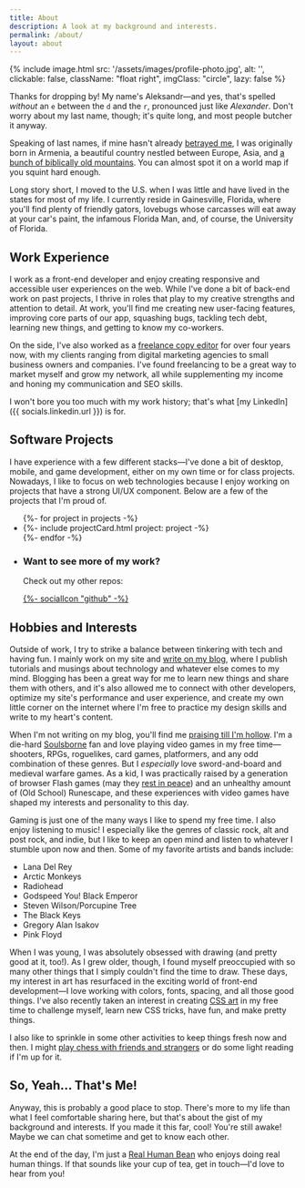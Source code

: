 ```yaml
---
title: About
description: A look at my background and interests.
permalink: /about/
layout: about
---
```




{% include image.html src: '/assets/images/profile-photo.jpg', alt: '', clickable: false, className: "float right", imgClass: "circle", lazy: false %}

Thanks for dropping by! My name's Aleksandr—and yes, that's spelled *without* an `e` between the `d` and the `r`, pronounced just like *Alexander*. Don't worry about my last name, though; it's quite long, and most people butcher it anyway.

Speaking of last names, if mine hasn't already [betrayed me](http://www.armeniapedia.org/wiki/Armenian_Last_Names), I was originally born in Armenia, a beautiful country nestled between Europe, Asia, and [a bunch of biblically old mountains](https://en.wikipedia.org/wiki/Mount_Ararat). You can almost spot it on a world map if you squint hard enough.

Long story short, I moved to the U.S. when I was little and have lived in the states for most of my life. I currently reside in Gainesville, Florida, where you'll find plenty of friendly gators, lovebugs whose carcasses will eat away at your car's paint, the infamous Florida Man, and, of course, the University of Florida.

## Work Experience

I work as a front-end developer and enjoy creating responsive and accessible user experiences on the web. While I've done a bit of back-end work on past projects, I thrive in roles that play to my creative strengths and attention to detail. At work, you'll find me creating new user-facing features, improving core parts of our app, squashing bugs, tackling tech debt, learning new things, and getting to know my co-workers.

On the side, I've also worked as a [freelance copy editor](https://www.upwork.com/freelancers/~014eb3a95d4d1fd855?s=1110580753635725312) for over four years now, with my clients ranging from digital marketing agencies to small business owners and companies. I've found freelancing to be a great way to market myself and grow my network, all while supplementing my income and honing my communication and SEO skills.

I won't bore you too much with my work history; that's what [my LinkedIn]({{ socials.linkedin.url }}) is for.

## Software Projects

I have experience with a few different stacks—I've done a bit of desktop, mobile, and game development, either on my own time or for class projects. Nowadays, I like to focus on web technologies because I enjoy working on projects that have a strong UI/UX component. Below are a few of the projects that I'm proud of.

<ul class="project-grid">
  {%- for project in projects -%}
    <li class="project-wrapper">
      {%- include projectCard.html project: project -%}
    </li>
  {%- endfor -%}
  <li class="project-wrapper github-cta">
    <h3 class="github-cta-heading fs-base">Want to see more of my work?</h3>
    <p class="github-cta-subheading">Check out my other repos:</p>
    <a
      aria-label="Aleksandr Hovhannisyan's GitHub profile."
      href="https://github.com/AleksandrHovhannisyan?tab=repositories"
      >{%- socialIcon "github" -%}</a>
  </li>
</ul>

## Hobbies and Interests

Outside of work, I try to strike a balance between tinkering with tech and having fun. I mainly work on my site and [write on my blog](/blog/), where I publish tutorials and musings about technology and whatever else comes to my mind. Blogging has been a great way for me to learn new things and share them with others, and it's also allowed me to connect with other developers, optimize my site's performance and user experience, and create my own little corner on the internet where I'm free to practice my design skills and write to my heart's content.

When I'm not writing on my blog, you'll find me [praising till I'm hollow](https://www.youtube.com/watch?v=mp28JPs25ek). I'm a die-hard [Soulsborne](https://en.wikipedia.org/wiki/Souls_(series)) fan and love playing video games in my free time—shooters, RPGs, roguelikes, card games, platformers, and any odd combination of these genres. But I *especially* love sword-and-board and medieval warfare games. As a kid, I was practically raised by a generation of browser Flash games (may they [rest in peace](/blog/rest-in-peace-flash/)) and an unhealthy amount of (Old School) Runescape, and these experiences with video games have shaped my interests and personality to this day.

Gaming is just one of the many ways I like to spend my free time. I also enjoy listening to music! I especially like the genres of classic rock, alt and post rock, and indie, but I like to keep an open mind and listen to whatever I stumble upon now and then. Some of my favorite artists and bands include:

- Lana Del Rey
- Arctic Monkeys
- Radiohead
- Godspeed You! Black Emperor
- Steven Wilson/Porcupine Tree
- The Black Keys
- Gregory Alan Isakov
- Pink Floyd

When I was young, I was absolutely obsessed with drawing (and pretty good at it, too!). As I grew older, though, I found myself preoccupied with so many other things that I simply couldn't find the time to draw. These days, my interest in art has resurfaced in the exciting world of front-end development—I love working with colors, fonts, spacing, and all those good things. I've also recently taken an interest in creating [CSS art](/art/) in my free time to challenge myself, learn new CSS tricks, have fun, and make pretty things.

I also like to sprinkle in some other activities to keep things fresh now and then. I might [play chess with friends and strangers](https://www.chess.com/member/aleksandrhovhannisyan) or do some light reading if I'm up for it.

## So, Yeah... That's Me!

Anyway, this is probably a good place to stop. There's more to my life than what I feel comfortable sharing here, but that's about the gist of my background and interests. If you made it this far, cool! You're still awake! Maybe we can chat sometime and get to know each other.

At the end of the day, I'm just a [Real Human Bean](https://www.youtube.com/watch?v=-DSVDcw6iW8) who enjoys doing real human things. If that sounds like your cup of tea, get in touch—I'd love to hear from you!
